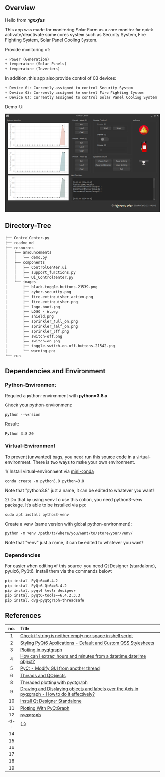 ## Overview
Hello from ***ngxxfus***

This app was made for monitoring Solar Farm as a core monitor for quick activate/deactivate some cores system such as Security System, Fire Fighting System, Solar Panel Cooling System. 

Provide monitoring of:

    + Power (Generation)
    + temperature (Solar Panels)
    + temperature (Inverters)

In addition, this app also provide control of 03 devices:

    + Device 01: Currently assigned to control Security System
    + Device 02: Currently assigned to control Fire Fighting System
    + Device 03: Currently assigned to control Solar Panel Cooling System

Demo-Ui

![alt text](https://github.com/ngxx-fus/PyQt6/blob/main/ControlCenter/resources/demo.png?raw=true)

## Directory-Tree

    ├── ControlCenter.py
    ├── readme.md
    ├── resources
    │   ├── announcements
    │   │   └── demo.py
    │   ├── components
    │   │   ├── ControlCenter.ui
    │   │   ├── support_functions.py
    │   │   └── Ui_ControlCenter.py
    │   └── images
    │       ├── black-toggle-buttons-21539.png
    │       ├── cyber-security.png
    │       ├── fire-extinguisher_action.png
    │       ├── fire-extinguisher.png
    │       ├── logo-boot.png
    │       ├── LOGO - W.png
    │       ├── shield.png
    │       ├── sprinkler_full_on.png
    │       ├── sprinkler_half_on.png
    │       ├── sprinkler_off.png
    │       ├── switch-off.png
    │       ├── switch-on.png
    │       ├── toggle-switch-on-off-buttons-21542.png
    │       └── warning.png
    └── run

## Dependencies and Environment

### Python-Environment
Requied a python-environment with **python=3.8.x**

Check your python-environment:

    python --version

Result:

    Python 3.8.20

### Virtual-Environment
To prevent (unwanted) bugs, you need run this source code in a virtual-environment. There is two ways to make your own environment.

1/ Install virtual-environment via [mini-conda](https://docs.anaconda.com/miniconda/)

    conda create -n python3.8 python=3.8
Note that "python3.8" just a name, it can be edited to whatever you want!


2/ Do that by using venv
To use this option, you need python3-venv package. It's able to be installed via pip:

    sudo apt install python3-venv

Create a venv (same version with global python-environment):

    python -m venv /path/to/where/you/want/to/store/your/venv/

Note that "venv" just a name, it can be edited to whatever you want!

### Dependencies
For easier when editing of this source, you need Qt Designer (standalone), pyuic6, PyQt6. Install them via the commands below:

    pip install PyQt6==6.4.2
    pip install PyQt6-Qt6==6.4.2
    pip install pyqt6-tools designer
    pip install pyqt6-tools==6.4.2.3.3
    pip install dvg-pyqtgraph-threadsafe


## References
| no. | Title  |
|:--:|:---|
| 1  | [Check if string is neither empty nor space in shell script](https://stackoverflow.com/questions/13509508/check-if-string-is-neither-empty-nor-space-in-shell-script)  |
| 2  | [Styling PyQt6 Applications - Default and Custom QSS Stylesheets](https://stackabuse.com/styling-pyqt6-applications-default-and-custom-qss-stylesheets/)  |
| 3  | [Plotting in pyqtgraph](https://pyqtgraph.readthedocs.io/en/latest/getting_started/plotting.html)  |
| 4  | [How can I extract hours and minutes from a datetime.datetime object?](https://stackoverflow.com/questions/25754405/how-can-i-extract-hours-and-minutes-from-a-datetime-datetime-object/25754481#25754481)  |
| 5  | [PyQt - Modify GUI from another thread](https://stackoverflow.com/questions/13420931/pyqt-modify-gui-from-another-thread)  |
| 6  | [Threads and QObjects](https://doc.qt.io/archives/qt-4.8/threads-qobject.html)  |
| 8  | [Threaded plotting with pyqtgraph](https://forum.qt.io/topic/125673/threaded-plotting-with-pyqtgraph)  |
| 9  | [Drawing and Displaying objects and labels over the Axis in pyqtgraph - How to do it effectively?](https://stackoverflow.com/questions/52410731/drawing-and-displaying-objects-and-labels-over-the-axis-in-pyqtgraph-how-to-do)  |
| 10  | [Install Qt Designer Standalone](https://www.pythonguis.com/installation/install-qt-designer-standalone/)  |
| 11 | [Plotting With PyQtGraph](https://www.pythonguis.com/tutorials/plotting-pyqtgraph/)  |
| 12  | [pyqtgraph](https://github.com/pyqtgraph/pyqtgraph)  |
<!-- | 13  | []()  |
| 14  | []()  |
| 15  | []()  |
| 16  | []()  |
| 17  | []()  |
| 18  | []()  |
| 19  | []()  | -->